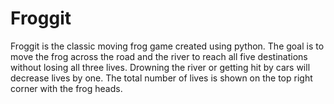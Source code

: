 # Froggit
Froggit is the classic moving frog game created using python. The goal is to move the frog across the road and the river to reach all five destinations without losing all three lives. Drowning the river or getting hit by cars will decrease lives by one. The total number of lives is shown on the top right corner with the frog heads.
